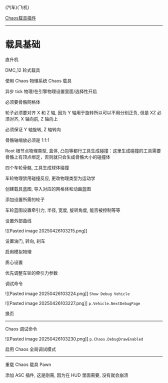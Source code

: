 (汽车)(飞机)

[Chaos载具插件](https://dev.epicgames.com/documentation/zh-cn/unreal-engine/vehicles-in-unreal-engine)

---

# 载具基础

直升机

DMC_12 轮式载具

使用 Chaos 物理系统 Chaos 载具

异步 tick 物理/在引擎物理设置里面/选择性开启

必须要骨骼网格体

轮子必须要对齐 X 和 Z 轴, 因为 Y 轴用于旋转所以可以不用分别正负, 但是 XZ 必须对齐, X 轴向前, Z 轴向上

必须保证 Y 轴旋转, Z 轴转向

骨骼轴缩放必须是 1:1:1

Root 根节点物理类型, 盒体, 凸包等都行工具生成碰撞：这里生成碰撞的工具需要骨骼上有顶点绑定，否则就只会生成骨骼大小的碰撞体

四个车轮骨骼, 工具生成球体碰撞

车轮物理禁用碰撞反应, 更改物理类型为运动学

创建载具蓝图, 导入对应的网格体和动画蓝图

添加设置所需的轮子

车轮蓝图设置牵引力, 半径, 宽度, 旋转角度, 能否被控制等等

设置外部曲线

![[Pasted image 20250426103215.png]]

设置油门, 转向, 刹车

启用模拟物理

质心设置

优先调整车轮的牵引力参数

调试命令

![[Pasted image 20250426103224.png]]
`Show Debug Vehicle`

![[Pasted image 20250426103227.png]]
`p.Vehicle.NextDebugPage`

换页

---

Chaos 调试命令

![[Pasted image 20250426103230.png]]
`p.Chaos.DebugDrawEnabled`

启用 Chaos 全局调试模式

---

重载 Chaos 载具 Pawn

添加 ASC 插件, 这是刚需, 因为在 HUD 里面需要, 没有就会崩溃
